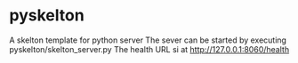 # pyskelton
A skelton template for python server 
The sever can be started by executing pyskelton/skelton_server.py
The health URL si at http://127.0.0.1:8060/health
